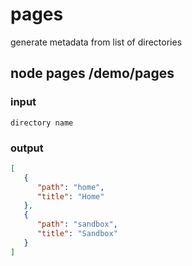 # pages

generate metadata from list of directories

## node pages /demo/pages
### input 
`directory name`
### output
```json
[
   {
      "path": "home",
      "title": "Home"
   },
   {
      "path": "sandbox",
      "title": "Sandbox"
   }
]
```